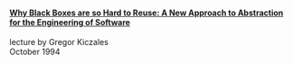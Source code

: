 #### [Why Black Boxes are so Hard to Reuse: A New Approach to Abstraction for the Engineering of Software](https://www.youtube.com/watch?v=5l2wMgm7ZOk)  
lecture by Gregor Kiczales  
October 1994  

